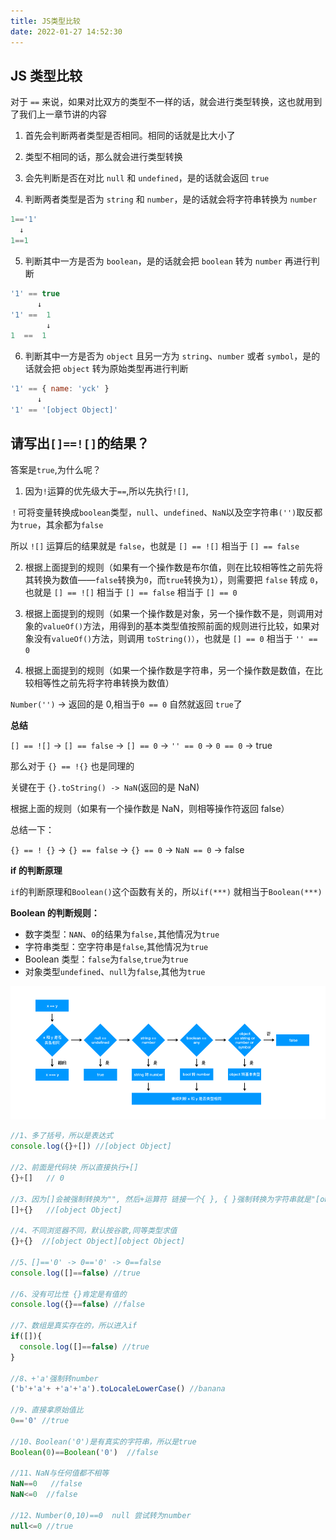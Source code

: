 ```yaml
---
title: JS类型比较
date: 2022-01-27 14:52:30
---
```


## JS 类型比较

对于 `==` 来说，如果对比双方的类型不一样的话，就会进行类型转换，这也就用到了我们上一章节讲的内容

1. 首先会判断两者类型是否相同。相同的话就是比大小了

2. 类型不相同的话，那么就会进行类型转换
3. 会先判断是否在对比 `null` 和 `undefined`，是的话就会返回 `true`
4. 判断两者类型是否为 `string` 和 `number`，是的话就会将字符串转换为 `number`

```js
1=='1'
  ↓
1==1
```

5. 判断其中一方是否为 `boolean`，是的话就会把 `boolean` 转为 `number` 再进行判断

```js
'1' == true
      ↓
'1' ==  1
        ↓
1  ==  1
```

6. 判断其中一方是否为 `object` 且另一方为 `string`、`number` 或者 `symbol`，是的话就会把 `object` 转为原始类型再进行判断

```js
'1' == { name: 'yck' }
      ↓
'1' == '[object Object]'
```

## 请写出`[]==![]`的结果？

答案是`true`,为什么呢？

1. 因为`!`运算的优先级大于`==`,所以先执行`![]`,

`！`可将变量转换成`boolean`类型，`null`、`undefined`、`NaN`以及空字符串`('')`取反都为`true`，其余都为`false`

所以 `![]` 运算后的结果就是 `false`，也就是 `[] == ![]` 相当于 `[] == false`

2. 根据上面提到的规则（如果有一个操作数是布尔值，则在比较相等性之前先将其转换为数值——`false`转换为`0`，而`true`转换为`1`），则需要把 `false` 转成 `0`，也就是 `[] == ![]` 相当于 `[] == false` 相当于 `[] == 0`

3. 根据上面提到的规则（如果一个操作数是对象，另一个操作数不是，则调用对象的`valueOf()`方法，用得到的基本类型值按照前面的规则进行比较，如果对象没有`valueOf()`方法，则调用 `toString()）`，也就是 `[] == 0` 相当于 `'' == 0`

4. 根据上面提到的规则（如果一个操作数是字符串，另一个操作数是数值，在比较相等性之前先将字符串转换为数值）

`Number('')` -> 返回的是 0,相当于`0 == 0` 自然就返回 `true`了

**总结**

`[] == ![]` -> `[] == false` -> `[] == 0` -> `'' == 0` -> `0 == 0` -> true

那么对于 `{} == !{}` 也是同理的

关键在于 `{}.toString() -> NaN`(返回的是 NaN)

根据上面的规则（如果有一个操作数是 NaN，则相等操作符返回 false）

总结一下：

`{} == ! {}` -> `{} == false` -> `{} == 0` -> `NaN == 0` -> false

**if 的判断原理**

`if`的判断原理和`Boolean()`这个函数有关的，所以`if(***)` 就相当于`Boolean(***)`

**Boolean 的判断规则：**

- 数字类型：`NAN`、`0`的结果为`false,`其他情况为`true`
- 字符串类型：空字符串是`false`,其他情况为`true`
- Boolean 类型：`false`为`false`,`true`为`true`
- 对象类型`undefined`、`null`为`false`,其他为`true`

<img src="../../assets/js/compare.png"/>

```js
//1、多了括号，所以是表达式
console.log({}+[]) //[object Object]

//2、前面是代码块 所以直接执行+[]
{}+[]   // 0

//3、因为[]会被强制转换为"", 然后+运算符 链接一个{ }, { }强制转换为字符串就是"[object Object]"
[]+{}   //[object Object]

//4、不同浏览器不同，默认按谷歌,同等类型求值
{}+{}  //[object Object][object Object]

//5、[]=='0' -> 0=='0' -> 0==false
console.log([]==false) //true

//6、没有可比性 {}肯定是有值的
console.log({}==false) //false

//7、数组是真实存在的，所以进入if
if([]){
  console.log([]==false) //true
}

//8、+'a'强制转number
('b'+'a'+ +'a'+'a').toLocaleLowerCase() //banana

//9、直接拿原始值比
0=='0' //true

//10、Boolean('0')是有真实的字符串，所以是true
Boolean(0)==Boolean('0')  //false

//11、NaN与任何值都不相等
NaN==0   //false
NaN<=0  //false

//12、Number(0,10)==0  null 尝试转为number
null<=0 //true

```
